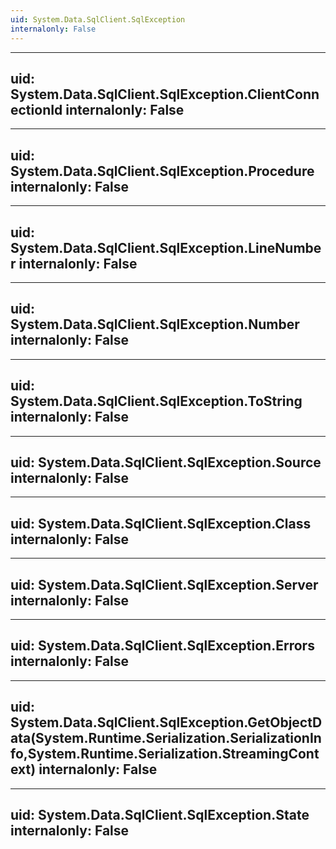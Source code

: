 ```yaml
---
uid: System.Data.SqlClient.SqlException
internalonly: False
---
```


---
uid: System.Data.SqlClient.SqlException.ClientConnectionId
internalonly: False
---

---
uid: System.Data.SqlClient.SqlException.Procedure
internalonly: False
---

---
uid: System.Data.SqlClient.SqlException.LineNumber
internalonly: False
---

---
uid: System.Data.SqlClient.SqlException.Number
internalonly: False
---

---
uid: System.Data.SqlClient.SqlException.ToString
internalonly: False
---

---
uid: System.Data.SqlClient.SqlException.Source
internalonly: False
---

---
uid: System.Data.SqlClient.SqlException.Class
internalonly: False
---

---
uid: System.Data.SqlClient.SqlException.Server
internalonly: False
---

---
uid: System.Data.SqlClient.SqlException.Errors
internalonly: False
---

---
uid: System.Data.SqlClient.SqlException.GetObjectData(System.Runtime.Serialization.SerializationInfo,System.Runtime.Serialization.StreamingContext)
internalonly: False
---

---
uid: System.Data.SqlClient.SqlException.State
internalonly: False
---

